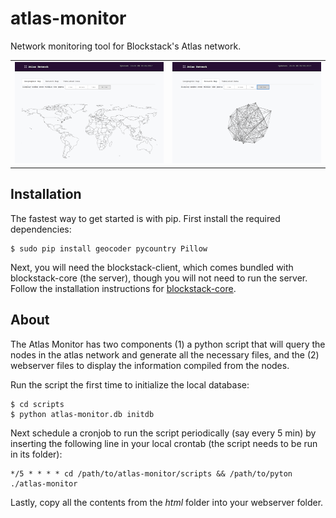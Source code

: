 # atlas-monitor
Network monitoring tool for Blockstack's Atlas network.
<table>
  <tr>
  <td><img src="docs/screenshot2.png" width="400"></td>
  <td><img src="docs/screenshot1.png" width="400"></td>
  </tr>
</table>

## Installation

The fastest way to get started is with pip. First install the required dependencies:

```
$ sudo pip install geocoder pycountry Pillow
```

Next, you will need the blockstack-client, which comes bundled with blockstack-core (the server), though you will not need to run the server. Follow the installation instructions for [blockstack-core](https://github.com/blockstack/blockstack-core).

## About

The Atlas Monitor has two components (1) a python script that will query the nodes in the atlas network and generate all the necessary files, and the (2) webserver files to display the information compiled from the nodes.

Run the script the first time to initialize the local database:

```
$ cd scripts
$ python atlas-monitor.db initdb
```

Next schedule a cronjob to run the script periodically (say every 5 min) by inserting the following line in your local crontab (the script needs to be run in its folder):

```
*/5 * * * * cd /path/to/atlas-monitor/scripts && /path/to/pyton ./atlas-monitor
```

Lastly, copy all the contents from the *html* folder into your webserver folder.
